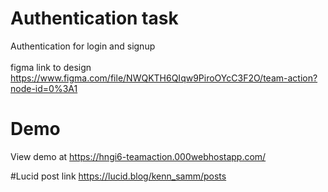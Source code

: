 # Authentication task
Authentication for login and signup <br> <br>
figma link to design 
https://www.figma.com/file/NWQKTH6QIqw9PiroOYcC3F2O/team-action?node-id=0%3A1

# Demo
View demo at https://hngi6-teamaction.000webhostapp.com/


#Lucid post link
https://lucid.blog/kenn_samm/posts
